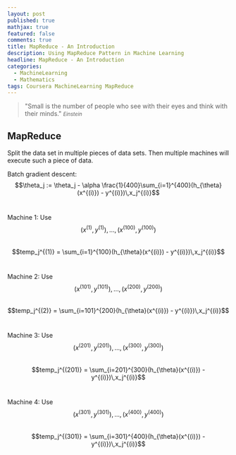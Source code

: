 ```yaml
---
layout: post
published: true
mathjax: true
featured: false
comments: true
title: MapReduce - An Introduction
description: Using MapReduce Pattern in Machine Learning
headline: MapReduce - An Introduction
categories:
  - MachineLearning
  - Mathematics
tags: Coursera MachineLearning MapReduce
---
```

>&quot;Small is the number of people who see with their eyes and think with their minds.&quot;
><small><cite title="Einstein">Einstein</cite></small>

## MapReduce
Split the data set in multiple pieces of data sets. Then multiple machines will execute such a piece of data.

Batch gradient descent: <br>
$$\theta_j := \theta_j - \alpha \frac{1}{400}\sum_{i=1}^{400}(h_{\theta}(x^{(i)}) - y^{(i)})\,x_j^{(i)}$$ <br>

Machine 1: Use $$(x^{(1)}, y^{(1)}), ... ,(x^{(100)}, y^{(100)})$$ <br>
$$temp_j^{(1)} = \sum_{i=1}^{100}(h_{\theta}(x^{(i)}) - y^{(i)})\,x_j^{(i)}$$ <br>

Machine 2: Use $$(x^{(101)}, y^{(101)}), ... ,(x^{(200)}, y^{(200)})$$ <br>
$$temp_j^{(2)} = \sum_{i=101}^{200}(h_{\theta}(x^{(i)}) - y^{(i)})\,x_j^{(i)}$$ <br>

Machine 3: Use $$(x^{(201)}, y^{(201)}), ... ,(x^{(300)}, y^{(300)})$$ <br>
$$temp_j^{(201)} = \sum_{i=201}^{300}(h_{\theta}(x^{(i)}) - y^{(i)})\,x_j^{(i)}$$ <br>

Machine 4: Use $$(x^{(301)}, y^{(301)}), ... ,(x^{(400)}, y^{(400)})$$ <br>
$$temp_j^{(301)} = \sum_{i=301}^{400}(h_{\theta}(x^{(i)}) - y^{(i)})\,x_j^{(i)}$$ <br>